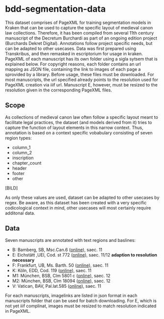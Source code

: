 # bdd-segmentation-data
This dataset comprises of PageXML for training segmentation models in Kraken that can be used 
to capture the specific layout of medieval canon law collections. Therefore, it has been compiled 
from several 11th century manuscript of the Decretum Burchardi as part of an ongoing edition 
project (Burchards Dekret Digital). Annotations follow project specific needs, but can be adapted
to other usecases. Data was first prepared using Transkribus, and then remasked in escriptorium
for usage in kraken. PageXML of each manuscript has its own folder using a sigla sytsem that is
explained below. For copyright reasons, each folder contains an url mapping as JSON file, 
containing the link to images of each page a sprovided by a library. 
Before usage, these files must be downloaded. For most manuscripts, the url specified already points 
to the resolution used for PageXML creation via iiif url. Manuscript E, however, must be resized 
to the resolution given in the corresponding PageXML files.

## Scope
As collections of medieval canon law often follow a specific layout meant to facilitate legal 
practices, the dataset (and models derived from it) tries to capture the function of layout 
elements in this narrow context. Thus, annotation is based on a context specific vobabulary
consisting of seven region types:

* column_1
* column_2
* inscription
* chapter_count
* header
* footer
* other

[BILD]

As only these values are used, dataset can be adapted to other usecases by regex. Be aware, as
this dataset has been created with a very specific codicological context in mind, other usecases
will most certainly require additonal data.

## Data
Seven manuscripts are annotated with text regions and baslines:

* B: Bamberg, SB, Msc.Can.6 ([online](https://mdz-nbn-resolving.de/urn:nbn:de:bvb:12-bsb00140701-0)), saec. 11
* E: Eichstätt ,UEI, Cod. st 772 ([online](https://nbn-resolving.org/urn:nbn:de:bvb:824-cod-st-772-8)), saec. 11/12 **adaption to resolution necessary**
* F: Frankfurt, UB, Ms. Barth. 50 ([online](https://sammlungen.ub.uni-frankfurt.de/msma/urn/urn:nbn:de:hebis:30:2-12488)), saec. 11
* K: Köln, EDD, Cod. 119 ([online](https://digital.dombibliothek-koeln.de/urn/urn:nbn:de:hbz:kn28-3-3241)), saec. 11
* M1: München, BSB, Clm 5801 c ([online](https://mdz-nbn-resolving.de/urn:nbn:de:bvb:12-bsb00151690-2)), saec. 12
* M2: München, BSB, Clm 18094 ([online](https://mdz-nbn-resolving.de/urn:nbn:de:bvb:12-bsb00151691-8)), saec. 12
* V: Vatican, BAV, Pal.lat.585 ([online](https://digi.vatlib.it/mss/detail/Pal.lat.585)), saec. 11

For each manuscripts, imagelinks are listed in json format in each manuscripts folder that can be used for batch downloading.
For E, which is not yet iiif complinat, images must be resized to match resolution indicated in PageXML.
